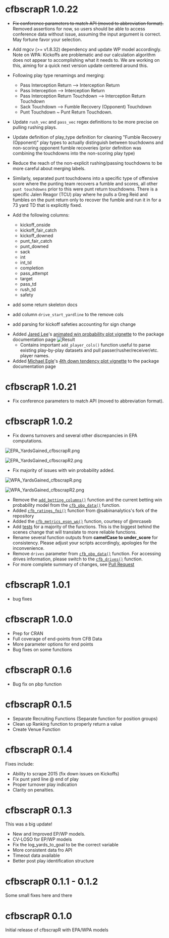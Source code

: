 # cfbscrapR 1.0.22

- ~~Fix conference parameters to match API (moved to abbreviation format).~~ Removed assertions for now, so users should be able to access conference data without issue, assuming the input argument is correct. May fortune favor your selection. 

- Add mgcv (>= v1.8.32) dependency and update WP model accordingly. Note on WPA: Kickoffs are problematic and our calculation algorithm does not appear to accomplishing what it needs to. We are working on this, aiming for a quick next version update centered around this. 

- Following play type renamings and merging:
  * Pass Interception Return --> Interception Return
  * Pass Interception --> Interception Return
  * Pass Interception Return Touchdown --> Interception Return Touchdown
  * Sack Touchdown --> Fumble Recovery (Opponent) Touchdown
  * Punt Touchdown ~ Punt Return Touchdown. 
  
- Update `rush_vec` and `pass_vec` regex definitions to be more precise on pulling rushing plays.

- Update definition of play_type definition for cleaning "Fumble Recovery (Opponent)" play types to actually distinguish between touchdowns and non-scoring opponent fumble recoveries (prior definition was combining the touchdowns into the non-scoring play type)

- Reduce the reach of the non-explicit rushing/passing touchdowns to be more careful about merging labels.

- Similarly, separated punt touchdowns into a specific type of offensive score where the punting team recovers a fumble and scores, all other `punt touchdowns` prior to this were punt return touchdowns. There is a specific Jalen Reagor (TCU) play where he pulls a Greg Reid and fumbles on the punt return only to recover the fumble and run it in for a 73 yard TD that is explicitly fixed.

- Add the following columns:
  - kickoff_onside
  - kickoff_fair_catch
  - kickoff_downed
  - punt_fair_catch
  - punt_downed
  - sack
  - int
  - int_td
  - completion
  - pass_attempt
  - target
  - pass_td
  - rush_td
  - safety
  
- add some return skeleton docs
- add column `drive_start_yardline` to the remove cols
- add parsing for kickoff safeties accounting for sign change

* Added [Jared Lee](https://twitter.com/JaredDLee)'s [animated win probability plot vignette](https://saiemgilani.github.io/cfbscrapR/articles/Animated_WP_Plotting.html) to the package documentation page
  ![Result](https://kazink36.github.io/images/animated_wp_ex.gif)
  - Contains important `add_player_cols()` function useful to parse existing play-by-play datasets and pull passer/rusher/receiver/etc. player names. 
* Added [Michael Egle](https://twitter.com/deceptivespeed_)'s [4th down tendency plot vignette](https://saiemgilani.github.io/cfbscrapR/articles/fourth_down_plot_tutorial.html) to the package documentation page

# cfbscrapR 1.0.21
- Fix conference parameters to match API (moved to abbreviation format).

# cfbscrapR 1.0.2
- Fix downs turnovers and several other discrepancies in EPA computations.

![EPA_YardsGained_cfbscrapR.png](https://i.imgur.com/Bw6VO90.png)

![EPA_YardsGained_cfbscrapR2.png](https://i.imgur.com/VYX12pZ.png)

- Fix majority of issues with win probability added.

![WPA_YardsGained_cfbscrapR.png](https://i.imgur.com/OFHTh9Y.jpg)

![WPA_YardsGained_cfbscrapR2.png](https://i.imgur.com/84zh9VY.jpg)

- Remove the [`add_betting_columns()`](https://saiemgilani.github.io/cfbscrapR/reference/add_betting_cols.html) function and the current betting win probability model from the [`cfb_pbp_data()`](https://saiemgilani.github.io/cfbscrapR/reference/cfb_pbp_data.html) function.
- Added [`cfb_ratings_fpi()`](https://saiemgilani.github.io/cfbscrapR/reference/cfb_ratings_fpi.html) function from @sabinanalytics's fork of the repository
- Added the [`cfb_metrics_espn_wp()`](https://saiemgilani.github.io/cfbscrapR/reference/cfb_metrics_espn_wp.html) function, courtesy of @mrcaseb
- Add [tests](https://github.com/saiemgilani/cfbscrapR/tree/master/tests/testthat) for a majority of the functions. This is the biggest behind the scenes change that will translate to more reliable functions. 
- Rename several function outputs from **camelCase to under_score** for consistency. Please adjust your scripts accordingly, apologies for the inconvenience.
- Remove `drives` parameter from [`cfb_pbp_data()`](https://saiemgilani.github.io/cfbscrapR/reference/cfb_pbp_data.html) function. For accessing drives information, please switch to the [`cfb_drives()`](https://saiemgilani.github.io/cfbscrapR/reference/cfb_drives.html) function. 
- For more complete summary of changes, see [Pull Request](https://github.com/saiemgilani/cfbscrapR/pull/5#issue-478275691)

# cfbscrapR 1.0.1
- bug fixes
# cfbscrapR 1.0.0

- Prep for CRAN  
- Full coverage of end-points from CFB Data  
- More parameter options for end points  
- Bug fixes on some functions  

# cfbscrapR 0.1.6

- Bug fix on pbp function  

# cfbscrapR 0.1.5

- Separate Recruiting Functions (Separate function for position groups)  
- Clean up Ranking function to properly return a value  
- Create Venue Function  

# cfbscrapR 0.1.4

Fixes include: 

- Ability to scrape 2015 (fix down issues on Kickoffs)
- Fix punt yard line @ end of play
- Proper turnover play indication
- Clarity on penalties. 

# cfbscrapR 0.1.3

This was a big update!

- New and Improved EP/WP models. 
- CV-LOSO for EP/WP models
- Fix the log_yards_to_goal to be the correct variable
- More consistent data fro API
- Timeout data available
- Better post play identification structure

# cfbscrapR 0.1.1 - 0.1.2

Some small fixes here and there

# cfbscrapR 0.1.0

Initial release of cfbscrapR with EPA/WPA models